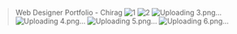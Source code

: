 >Web Designer Portfolio - Chirag
![1](https://github.com/Chirag-Vishwakarma/Portfolio/assets/77611067/8de6701f-5f56-46ff-98d4-b4d725edb522)
![2](https://github.com/Chirag-Vishwakarma/Portfolio/assets/77611067/772dfeea-7042-41a1-b7f6-c91290659551)
![Uploading 3.png…]()
![Uploading 4.png…]()
![Uploading 5.png…]()
![Uploading 6.png…]()
